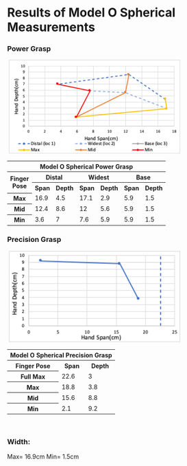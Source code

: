 # Results of Model O Spherical Measurements

### Power Grasp
<image>
<img src="Images/ModelO_ConfB_Power_ChartV2.png" width="400">
</image>

<table>
    <thead>
        <tr>
            <th colspan=7> Model O Spherical Power Grasp </th>
        </tr>
    </thead>
    <tbody>
        <tr>
            <th rowspan=2> Finger <br> Pose </th>
            <th colspan=2> Distal </th>
            <th colspan=2> Widest </th>
            <th colspan=2> Base </th>
        </tr>
        <tr>
            <th colspan=1> Span </th>
            <th colspan=1>Depth</th>
            <th colspan=1> Span </th>
            <th colspan=1>Depth</th>
            <th colspan=1> Span </th>
            <th colspan=1>Depth</th>
        </tr>
        <tr>
            <th colspan=1> Max </th>
            <td colspan=1> 16.9 </td>
            <td colspan=1> 4.5 </td>
            <td colspan=1> 17.1 </td>
            <td colspan=1> 2.9 </td>
            <td colspan=1> 5.9 </td>
            <td colspan=1> 1.5 </td>
        </tr>
        <tr>
            <th colspan=1> Mid </th>
            <td colspan=1> 12.4 </td>
            <td colspan=1> 8.6 </td>
            <td colspan=1> 12 </td>
            <td colspan=1> 5.6 </td>
            <td colspan=1> 5.9 </td>
            <td colspan=1> 1.5 </td>
        </tr>
        <tr>
            <th colspan=1> Min </th>
            <td colspan=1> 3.6 </td>
            <td colspan=1> 7 </td>
            <td colspan=1> 7.6 </td>
            <td colspan=1> 5.9 </td>
            <td colspan=1> 5.9 </td>
            <td colspan=1> 1.5 </td>
        </tr>
    </tbody>
</table>

### Precision Grasp

 <image>
<img src="Images/ModelO_ConfB_Precision_ChartV2.png" width="400">
</image>

<table>
    <thead>
        <tr>
            <th colspan=3> Model O Spherical Precision Grasp </th>
        </tr>
    </thead>
    <tbody>
        <tr>           
            <th colspan=1> Finger Pose </th>
            <th colspan=1> Span </th>
            <th colspan=1>Depth</th>
        </tr>
        <tr>
            <th colspan=1> Full Max </th>
            <td colspan=1> 22.6 </td>
            <td colspan=1> 3 </td>
        </tr>
        <tr>
            <th colspan=1> Max </th>
            <td colspan=1> 18.8 </td>
            <td colspan=1> 3.8 </td>
        </tr>
        <tr>
            <th colspan=1> Mid </th>
            <td colspan=1> 15.6 </td>
            <td colspan=1> 8.8 </td>
        </tr>
        <tr>
            <th colspan=1> Min </th>
            <td colspan=1> 2.1 </td>
            <td colspan=1> 9.2 </td>
        </tr>
    </tbody>
</table>
<br>

### Width: 
Max= 16.9cm Min= 1.5cm
<br>
